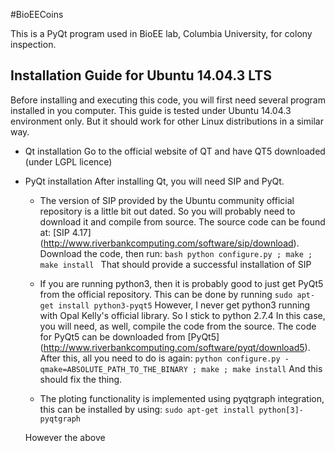 #BioEECoins

This is a PyQt program used in BioEE lab, Columbia University, for colony inspection.

## Installation Guide for Ubuntu 14.04.3 LTS

Before installing and executing this code, you will first need several program installed in you computer. This guide is tested under Ubuntu 14.04.3 environment only. But it should work for other Linux distributions in a similar way.

* Qt installation
Go to the official website of QT and have QT5 downloaded (under LGPL licence)

* PyQt installation
After installing Qt, you will need SIP and PyQt.
	* The version of SIP provided by the Ubuntu community official repository is a little bit out dated. So you will probably need to download it and compile from source. The source code can be found at: [SIP 4.17] (http://www.riverbankcomputing.com/software/sip/download). Download the code, then run:
				```bash
				python configure.py ;
				make ;
				make install
				```
				That should provide a successful installation of SIP

	* If you are running python3, then it is probably good to just get PyQt5 from the official repository. This can be done by running `sudo apt-get install python3-pyqt5`
				However, I never get python3 running with Opal Kelly's official library.
				So I stick to python 2.7.4
				In this case, you will need, as well, compile the code from the source.
				The code for PyQt5 can be downloaded from [PyQt5] (http://www.riverbankcomputing.com/software/pyqt/download5).
				After this, all you need to do is again:
				```
				python configure.py -qmake=ABSOLUTE_PATH_TO_THE_BINARY ;
				make ;
				make install
				```
				And this should fix the thing.

	* The ploting functionality is implemented using pyqtgraph integration, this can be installed by using: `sudo apt-get install python[3]-pyqtgraph`

	However the above 
